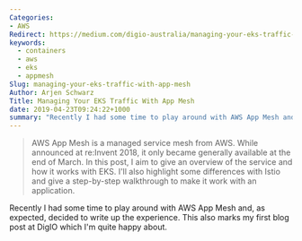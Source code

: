 ```yaml
---
Categories:
- AWS
Redirect: https://medium.com/digio-australia/managing-your-eks-traffic-with-app-mesh-a8838e27e7a1
keywords:
  - containers
  - aws
  - eks
  - appmesh
Slug: managing-your-eks-traffic-with-app-mesh
Author: Arjen Schwarz
Title: Managing Your EKS Traffic With App Mesh
date: 2019-04-23T09:24:22+1000
summary: "Recently I had some time to play around with AWS App Mesh and, as expected, decided to write up the experience. This also marks my first blog post at DigIO."
---
```


> AWS App Mesh is a managed service mesh from AWS. While announced at re:Invent 2018, it only became generally available at the end of March. In this post, I aim to give an overview of the service and how it works with EKS. I'll also highlight some differences with Istio and give a step-by-step walkthrough to make it work with an application.

Recently I had some time to play around with AWS App Mesh and, as expected, decided to write up the experience. This also marks my first blog post at DigIO which I'm quite happy about.